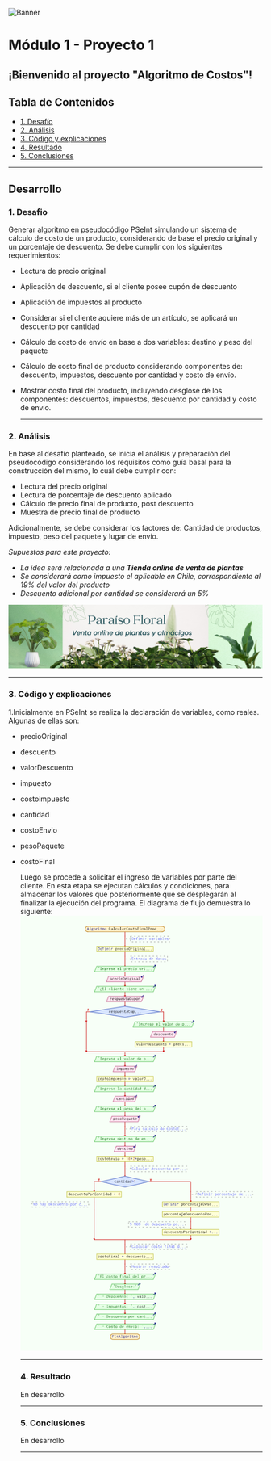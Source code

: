 ![Banner](./images/Banner.png)
# Módulo 1 - Proyecto 1
## ¡Bienvenido al proyecto "Algoritmo de Costos"!

## Tabla de Contenidos
* [1. Desafío](#1-Desafío)
* [2. Análisis](#2-Análisis)
* [3. Código y explicaciones](#3-Código-y-explicaciones)
* [4. Resultado](#4-Resultado)
* [5. Conclusiones](#5-Conclusiones)

****
## Desarrollo

### 1. Desafio
Generar algoritmo en pseudocódigo PSeInt simulando un sistema de cálculo de costo de un producto, considerando de base el precio original y un porcentaje de descuento. Se debe cumplir con los siguientes requerimientos:
- Lectura de precio original
- Aplicación de descuento, si el cliente posee cupón de descuento
- Aplicación de impuestos al producto
- Considerar si el cliente aquiere más de un artículo, se aplicará un descuento por cantidad
- Cálculo de costo de envío en base a dos variables: destino y peso del paquete
- Cálculo de costo final de producto considerando componentes de: descuento, impuestos, descuento por cantidad y costo de envío.
- Mostrar costo final del producto, incluyendo desglose de los componentes: descuentos, impuestos, descuento por cantidad y costo de envío.

  ****
  
### 2. Análisis
En base al desafío planteado, se inicia el análisis y preparación del pseudocódigo considerando los requisitos como guía basal para la construcción del mismo, lo cuál debe cumplir con:
- Lectura del precio original
- Lectura de porcentaje de descuento aplicado
- Cálculo de precio final de producto, post descuento
- Muestra de precio final de producto

Adicionalmente, se debe considerar los factores de: Cantidad de productos, impuesto, peso del paquete y lugar de envío.


*Supuestos para este proyecto:*
- *La idea será relacionada a una **Tienda online de venta de plantas***
- *Se considerará como impuesto el aplicable en Chile, correspondiente al 19% del valor del producto*
- *Descuento adicional por cantidad se considerará un 5%*

![img tienda de plantas](./images/Proyecto_plantas.png)

****

### 3. Código y explicaciones

1.Inicialmente en PSeInt se realiza la declaración de variables, como reales. Algunas de ellas son:
- precioOriginal
- descuento
- valorDescuento
- impuesto
- costoimpuesto
- cantidad
- costoEnvio
- pesoPaquete
- costoFinal

  Luego se procede a solicitar el ingreso de variables por parte del cliente. En esta etapa se ejecutan cálculos y condiciones, para almacenar los valores que posteriormente que se desplegarán al finalizar la ejecución del programa.
  El diagrama de flujo demuestra lo siguiente:
  ![img diagrama de flujo](./images/Diagramaflujo.png)
  


  
  ****

  ### 4. Resultado
  En desarrollo

  ****

  ### 5. Conclusiones
  En desarrollo

  ****



